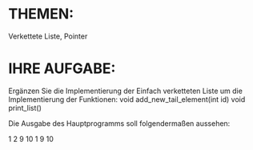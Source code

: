 # THEMEN:
Verkettete Liste, Pointer

# IHRE AUFGABE:
Ergänzen Sie die Implementierung der Einfach verketteten Liste um die Implementierung der Funktionen: void add_new_tail_element(int id) void print_list()

Die Ausgabe des Hauptprogramms soll folgendermaßen aussehen:

1
2
9
10
1
9
10
